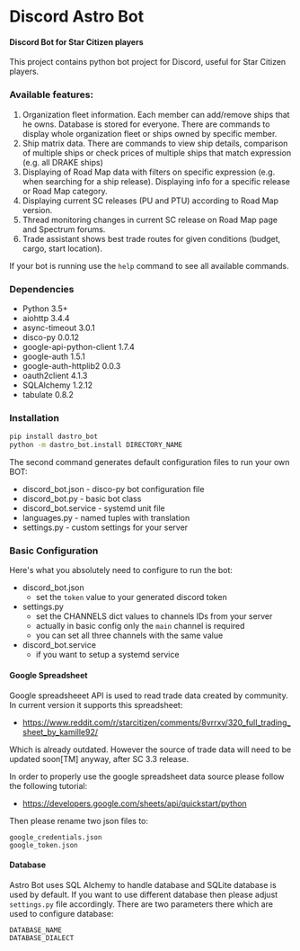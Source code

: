 # Discord Astro Bot

#### Discord Bot for Star Citizen players

This project contains python bot project for Discord, useful for Star Citizen players.

### Available features:
 1. Organization fleet information. Each member can add/remove ships that he owns. 
 Database is stored for everyone. There are commands to display whole organization fleet or 
 ships owned by specific member.
 1. Ship matrix data. There are commands to view ship details, comparison of multiple ships or check 
 prices of multiple ships that match expression (e.g. all DRAKE ships)
 1. Displaying of Road Map data with filters on specific expression (e.g. when searching for a ship release). 
 Displaying info for a specific release or Road Map category.
 1. Displaying current SC releases (PU and PTU) according to Road Map version.
 1. Thread monitoring changes in current SC release on Road Map page and Spectrum forums.
 1. Trade assistant shows best trade routes for given conditions (budget, cargo, start location).
 
 If your bot is running use the `help` command to see all available commands. 

### Dependencies
* Python 3.5+
* aiohttp 3.4.4
* async-timeout 3.0.1
* disco-py 0.0.12
* google-api-python-client 1.7.4
* google-auth 1.5.1
* google-auth-httplib2 0.0.3
* oauth2client 4.1.3
* SQLAlchemy 1.2.12
* tabulate 0.8.2

### Installation

```bash
pip install dastro_bot
python -m dastro_bot.install DIRECTORY_NAME
```
The second command generates default configuration files to run your own BOT:
* discord_bot.json - disco-py bot configuration file
* discord_bot.py - basic bot class
* discord_bot.service - systemd unit file
* languages.py - named tuples with translation 
* settings.py - custom settings for your server

### Basic Configuration
Here's what you absolutely need to configure to run the bot:
* discord_bot.json 
  * set the `token` value to your generated discord token
* settings.py 
  * set the CHANNELS dict values to channels IDs from your server
  * actually in basic config only the `main` channel is required
  * you can set all three channels with the same value
* discord_bot.service
  * if you want to setup a systemd service

#### Google Spreadsheet
Google spreadsheeet API is used to read trade data created by community.
In current version it supports this spreadsheet:
* https://www.reddit.com/r/starcitizen/comments/8vrrxv/320_full_trading_sheet_by_kamille92/

Which is already outdated. However the source of trade data will need to be updated soon[TM] 
anyway, after SC 3.3 release.  

In order to properly use the google spreadsheet data source please follow the following tutorial:
* https://developers.google.com/sheets/api/quickstart/python

Then please rename two json files to:
```text
google_credentials.json
google_token.json
```

#### Database
Astro Bot uses SQL Alchemy to handle database and SQLite database is used by default. If you want to use 
different database then please adjust `settings.py` file accordingly. 
There are two parameters there which are used to configure database:
```text
DATABASE_NAME
DATABASE_DIALECT
```

